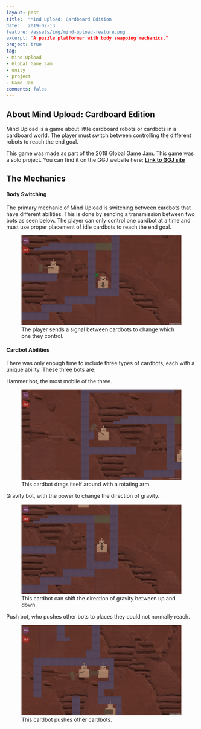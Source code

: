```yaml
---
layout: post
title:  "Mind Upload: Cardboard Edition
date:   2019-02-13
feature: /assets/img/mind-upload-feature.png
excerpt: "A puzzle platformer with body swapping mechanics."
project: true
tag:
- Mind Upload 
- Global Game Jam
- unity
- project
- Game Jam
comments: false
---
```



## About Mind Upload: Cardboard Edition

Mind Upload is a game about little cardboard robots or cardbots in a cardboard world. The player must switch between controlling the different robots to reach the end goal.

This game was made as part of the 2018 Global Game Jam. This game was a solo project. You can find it on the GGJ website here: <b><a href="https://globalgamejam.org/2018/games/mind-upload-cardboard-edition">Link to GGJ site</a></b>

## The Mechanics

#### Body Switching

The primary mechanic of Mind Upload is switching between cardbots that have different abilities. This is done by sending a transmission between two bots as seen below. The player can only control one cardbot at a time and must use proper placement of idle cardbots to reach the end goal.

<figure>
	<a href="/assets/img/mind-upload-player-switch.png"><img src="/assets/img/mind-upload-player-switch.png"></a>
	<figcaption>The player sends a signal between cardbots to change which one they control.</figcaption>
</figure>

#### Cardbot Abilities

There was only enough time to include three types of cardbots, each with a unique ability. These three bots are:

Hammer bot, the most mobile of the three.
<figure>
	<a href="/assets/img/mind-upload-hammer.png"><img src="/assets/img/mind-upload-hammer.png"></a>
	<figcaption>This cardbot drags itself around with a rotating arm.</figcaption>
</figure>

Gravity bot, with the power to change the direction of gravity.
<figure>
	<a href="/assets/img/mind-upload-gravity.png"><img src="/assets/img/mind-upload-gravity.png"></a>
	<figcaption>This cardbot can shift the direction of gravity between up and down.</figcaption>
</figure>

Push bot, who pushes other bots to places they could not normally reach.
<figure>
	<a href="/assets/img/mind-upload-push.png"><img src="/assets/img/mind-upload-push.png"></a>
	<figcaption>This cardbot pushes other cardbots.</figcaption>
</figure>
